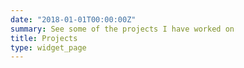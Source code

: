 ```yaml
---
date: "2018-01-01T00:00:00Z"
summary: See some of the projects I have worked on
title: Projects
type: widget_page
---
```

